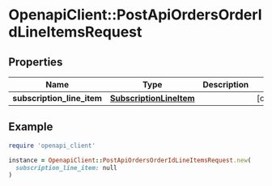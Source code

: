 # OpenapiClient::PostApiOrdersOrderIdLineItemsRequest

## Properties

| Name | Type | Description | Notes |
| ---- | ---- | ----------- | ----- |
| **subscription_line_item** | [**SubscriptionLineItem**](SubscriptionLineItem.md) |  | [optional] |

## Example

```ruby
require 'openapi_client'

instance = OpenapiClient::PostApiOrdersOrderIdLineItemsRequest.new(
  subscription_line_item: null
)
```

